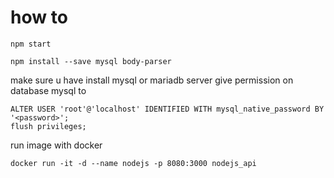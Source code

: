# how to
```
npm start
```

```
npm install --save mysql body-parser
```
make sure u have install mysql or mariadb server
give permission on database mysql to
```
ALTER USER 'root'@'localhost' IDENTIFIED WITH mysql_native_password BY '<password>';
flush privileges;
```

run image with docker
```
docker run -it -d --name nodejs -p 8080:3000 nodejs_api
```